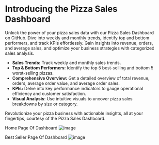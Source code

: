 # Introducing the Pizza Sales Dashboard

Unlock the power of your pizza sales data with our Pizza Sales Dashboard on GitHub. Dive into weekly and monthly trends, identify top and bottom performers, and track KPIs effortlessly. Gain insights into revenue, orders, and average sales, and optimize your business strategies with categorized sales analysis.

- **Sales Trends:** Track weekly and monthly sales trends.
- **Top & Bottom Performers:** Identify the top 5 best-selling and bottom 5 worst-selling pizzas.
- **Comprehensive Overview:** Get a detailed overview of total revenue, orders, average order value, and average order sales.
- **KPIs:** Delve into key performance indicators to gauge operational efficiency and customer satisfaction.
- **Visual Analysis:** Use intuitive visuals to uncover pizza sales breakdowns by size or category.
  
Revolutionize your pizza business with actionable insights, all at your fingertips, courtesy of the Pizza Sales Dashboard.

Home Page Of Dashboard
![image](https://github.com/Bhimsendabby/PizzaSalesDashboard/assets/35491121/ae240838-c852-4aa4-88f6-5027cc9297ad)

Best Seller Page Of Dashboard 
![image](https://github.com/Bhimsendabby/PizzaSalesDashboard/assets/35491121/f389df06-0cb3-400c-9fd1-797673d1269e)


